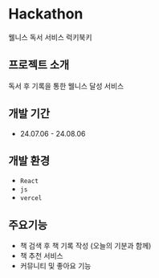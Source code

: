 # Hackathon
웰니스 독서 서비스 럭키북키

## 프로젝트 소개
독서 후 기록을 통한 웰니스 달성 서비스

## 개발 기간
* 24.07.06 - 24.08.06

## 개발 환경
- `React`
- `js`
- `vercel`

## 주요기능
- 책 검색 후 책 기록 작성 (오늘의 기분과 함께)
- 책 추천 서비스
- 커뮤니티 및 좋아요 기능
